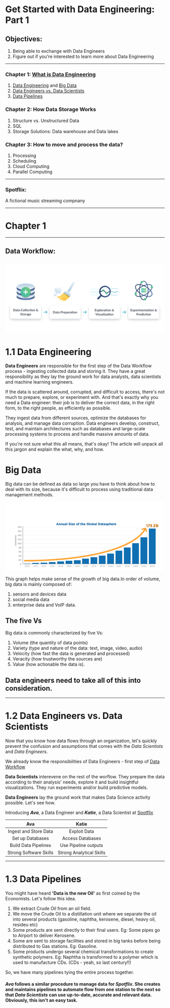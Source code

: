 # Get Started with Data Engineering: Part 1
## Objectives:
1. Being able to exchange with Data Engineers
2. Figure out if you're interested to learn more about Data Engineering
------------------------
### Chapter 1: [What is Data Engineering](#Chapter-1)
1. [Data Engineering](#11-Data-Engineering) and [Big Data](#Big-Data)
2. [Data Engineers vs. Data Scientists](#12-Data-Engineers-vs-Data-Scientists)
3. [Data Pipelines](#13-Data-Pipelines)
### Chapter 2: How Data Storage Works
1. Structure vs. Unstructured Data
2. SQL
3. Storage Solutions: Data warehouse and Data lakes
### Chapter 3: How to move and process the data?
1. Processing
2. Scheduling
3. Cloud Computing
4. Parallel Computing
----------------------
### Spotflix:

A fictional music streaming compnany

-----------------

# Chapter 1

----------------
## Data Workflow:
![](https://github.com/Harsha2409/data-engineering-part1-blog/blob/main/workflow.PNG)
--------------------
# 1.1 Data Engineering

**Data Engineers** are responsible for the first step of the Data Workflow process - ingesting collected data and storing it. They have a great responsibility as they lay the ground work for data analysts, data scientists and machine learning engineers.

If the data is scattered around, corrupted, and difficult to access, there's not much to prepare, explore, or experiment with. And that's exactly why you need a Data engineer: their job is to deliver the correct data, in the right form, to the right people, as efficiently as possible.

They ingest data from different sources, optimize the databases for analysis, and manage data corruption. Data engineers develop, construct, test, and maintain architectures such as databases and large-scale processing systems to process and handle massive amounts of data.

If you're not sure what this all means, that's okay! The article will unpack all this jargon and explain the what, why, and how.

# Big Data
Big data can be defined as data so large you have to think about how to deal with its size, because it's difficult to process using traditional data management methods.

![](https://github.com/Harsha2409/data-engineering-part1-blog/blob/main/big-data-graph.PNG)

This graph helps make sense of the growth of big data.In order of volume, big data is mainly composed of:
1. sensors and devices data
2. social media data
3. enterprise data and VoIP data.

## The five Vs
Big data is commonly characterized by five Vs:
1. Volume (the quantity of data points)
2. Variety (type and nature of the data: text, image, video, audio)
3. Velocity (how fast the data is generated and processed)
4. Veracity (how trustworthy the sources are)
5. Value (how actionable the data is).

## Data engineers need to take all of this into consideration.

----------------------

# 1.2 Data Engineers vs. Data Scientists

Now that you know how data flows through an organization, let's quickly prevent the confusion and assumptions that comes with the *Data Scientists* and *Data Engineers*.

We already know the responsibilities of Data Engineers - first step of [Data Workflow](#Data-Workflow)

**Data Scientists** interevene on the rest of the worflow. They prepare the data according to their analysis' needs, explore it and build insightful visualizations. They run experiments and/or build predictive models.

**Data Engineers** lay the ground work that makes Data Science activity possible. Let's see how.

Introducing ***Ava***, a Data Engineer  and ***Katie***, a Data Scientist at [Spotflix](#Spotflix)

|Ava|Katie|
|:---:|:---:|
|Ingest and Store Data|Exploit Data|
|Set up Databases|Access Databases|
|Build Data Pipelines|Use Pipeline outputs|
|Strong Software Skills|Strong Analytical Skills|

---------------------

# 1.3 Data Pipelines

You might have heard **'Data is the new Oil'** as first coined by the Economists. Let's follow this idea.

1. We extract Crude Oil from an oil field.
2. We move the Crude Oil to a distillation unit where we separate the oil into several products (gasoline, naphtha, kerosene, diesel, heavy oil, resideu etc)
3. Some products are sent directly to their final users. Eg: Some pipes go to Airport to deliver Kerosene.
4. Some are sent to storage facilities and stored in big tanks before being distributed to Gas stations. Eg: Gasoline.
5. Some products undergo several chemical transformations to create synthetic polymers. Eg: Naphtha is transformed to a polymer which is used to manufacture CDs. (CDs - yeah, so last century!!)

So, we have many pipelines tying the entire process together.

#### *Ava* follows a similar procedure to manage data for *Spotflix*. She creates and maintains **pipelines** to automate flow from one station to the next so that *Data Scientists* can use up-to-date, accurate and relevant data. Obviously, this isn't an easy task.

